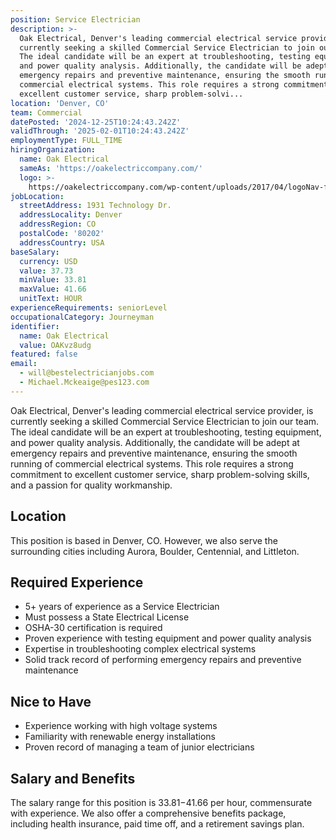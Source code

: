 ```yaml
---
position: Service Electrician
description: >-
  Oak Electrical, Denver's leading commercial electrical service provider, is
  currently seeking a skilled Commercial Service Electrician to join our team.
  The ideal candidate will be an expert at troubleshooting, testing equipment,
  and power quality analysis. Additionally, the candidate will be adept at
  emergency repairs and preventive maintenance, ensuring the smooth running of
  commercial electrical systems. This role requires a strong commitment to
  excellent customer service, sharp problem-solvi...
location: 'Denver, CO'
team: Commercial
datePosted: '2024-12-25T10:24:43.242Z'
validThrough: '2025-02-01T10:24:43.242Z'
employmentType: FULL_TIME
hiringOrganization:
  name: Oak Electrical
  sameAs: 'https://oakelectriccompany.com/'
  logo: >-
    https://oakelectriccompany.com/wp-content/uploads/2017/04/logoNav-for-web.png
jobLocation:
  streetAddress: 1931 Technology Dr.
  addressLocality: Denver
  addressRegion: CO
  postalCode: '80202'
  addressCountry: USA
baseSalary:
  currency: USD
  value: 37.73
  minValue: 33.81
  maxValue: 41.66
  unitText: HOUR
experienceRequirements: seniorLevel
occupationalCategory: Journeyman
identifier:
  name: Oak Electrical
  value: OAKvz8udg
featured: false
email:
  - will@bestelectricianjobs.com
  - Michael.Mckeaige@pes123.com
---
```




Oak Electrical, Denver's leading commercial electrical service provider, is currently seeking a skilled Commercial Service Electrician to join our team. The ideal candidate will be an expert at troubleshooting, testing equipment, and power quality analysis. Additionally, the candidate will be adept at emergency repairs and preventive maintenance, ensuring the smooth running of commercial electrical systems. This role requires a strong commitment to excellent customer service, sharp problem-solving skills, and a passion for quality workmanship.

## Location
This position is based in Denver, CO. However, we also serve the surrounding cities including Aurora, Boulder, Centennial, and Littleton.

## Required Experience
- 5+ years of experience as a Service Electrician
- Must possess a State Electrical License
- OSHA-30 certification is required
- Proven experience with testing equipment and power quality analysis
- Expertise in troubleshooting complex electrical systems
- Solid track record of performing emergency repairs and preventive maintenance

## Nice to Have
- Experience working with high voltage systems
- Familiarity with renewable energy installations
- Proven record of managing a team of junior electricians

## Salary and Benefits
The salary range for this position is $33.81-$41.66 per hour, commensurate with experience. We also offer a comprehensive benefits package, including health insurance, paid time off, and a retirement savings plan.